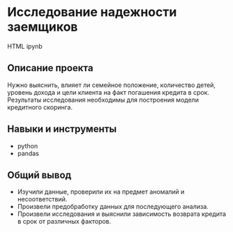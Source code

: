 # Исследование надежности заемщиков

HTML ipynb


## Описание проекта

Нужно выяснить, влияет ли семейное положение, количество детей, уровень дохода и цели клиента на факт погашения кредита в срок. Результаты исследования необходимы для построения модели кредитного скоринга.


## Навыки и инструменты

- python
- pandas


## Общий вывод

- Изучили данные, проверили их на предмет аномалий и несоответствий.
- Произвели предобработку данных для последующего анализа.
- Произвели исследования и выяснили зависимость возврата кредита в срок от различных факторов.

